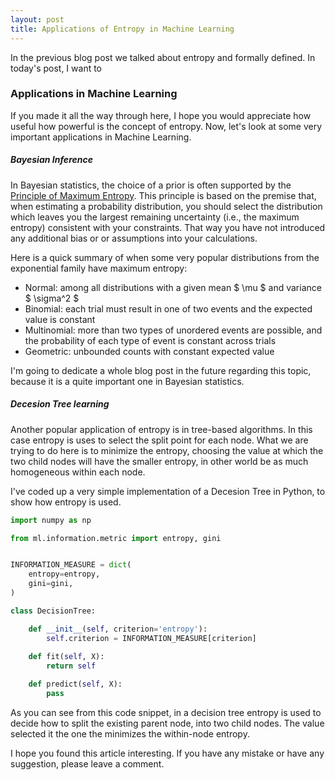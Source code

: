 ```yaml
---
layout: post
title: Applications of Entropy in Machine Learning
---
```


In the previous blog post we talked about entropy and formally defined. In today's post, I want to 


### Applications in Machine Learning 

If you made it all the way through here, I hope you would appreciate how useful how powerful is the concept of entropy. Now, let's look at some very important applications in Machine Learning.

##### Bayesian Inference

In Bayesian statistics, the choice of a prior is often supported by the [Principle of Maximum Entropy](https://en.wikipedia.org/wiki/Principle_of_maximum_entropy). This principle is based on the premise that, when estimating a probability distribution, you should select the distribution which leaves you the largest remaining uncertainty (i.e., the maximum entropy) consistent with your constraints. That way you have not introduced any additional bias or or assumptions into your calculations.

Here is a quick summary of when some very popular distributions from the exponential family have maximum entropy:

* Normal: among all distributions with a given mean $ \mu $ and variance $ \sigma^2 $
* Binomial: each trial must result in one of two events and the expected value is constant
* Multinomial: more than two types of unordered events are possible, and the probability of each type of event is constant across trials
* Geometric: unbounded counts with constant expected value

I'm going to dedicate a whole blog post in the future regarding this topic, because it is a quite important one in Bayesian statistics.

##### Decesion Tree learning

Another popular application of entropy is in tree-based algorithms. In this case entropy is uses to select the split point for each node. What we are trying to do here is to minimize the entropy, choosing the value at which the two child nodes will have the smaller entropy, in other world be as much homogeneous within each node.

I've coded up a very simple implementation of a Decesion Tree in Python, to show how entropy is used.

```python
import numpy as np

from ml.information.metric import entropy, gini


INFORMATION_MEASURE = dict(
    entropy=entropy,
    gini=gini,
)

class DecisionTree:

    def __init__(self, criterion='entropy'):
        self.criterion = INFORMATION_MEASURE[criterion]
    
    def fit(self, X):
        return self

    def predict(self, X):
        pass
```

As you can see from this code snippet, in a decision tree entropy is used to decide how to split the existing parent node, into two child nodes. The value selected it the one the minimizes the within-node entropy.

I hope you found this article interesting. If you have any mistake or have any suggestion, please leave a comment.
